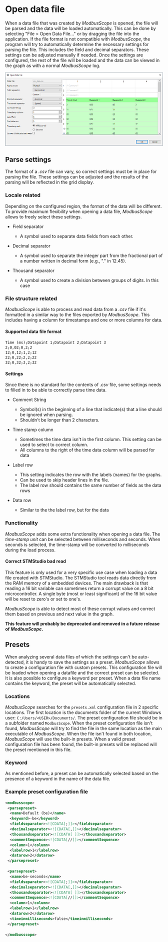# Open data file

When a data file that was created by *ModbusScope* is opened, the file will be parsed and the data will be loaded automatically. This can be done by selecting "File > Open Data File..." or by dragging the  file into the application. If the file format is not compatible with *ModbusScope*, the program will try to automatically determine the necessary settings  for parsing the file. This includes the field and decimal separators.  These settings can be adjusted manually if needed. Once the settings are configured, the rest of the file will be loaded and the data can be  viewed in the graph as with a normal *ModbusScope* log.

![image](../_static/user_manual/import_csv.png)

## Parse settings

The format of a *.csv* file can vary, so correct settings must be in place for parsing the file. These settings can be adjusted and the  results of the parsing will be reflected in the grid display.

### Locale related

Depending on the configured region, the format of the data will be different. To provide maximum flexibility when opening a data file, *ModbusScope* allows to freely select these settings.

* Field separator
  * A symbol used to separate data fields from each other.

* Decimal separator
  * A symbol used to separate the integer part from the fractional part of a number written in decimal form (e.g., "." in 12.45).

* Thousand separator
  * A symbol used to create a division between groups of digits. In this case

### File structure related

*ModbusScope* is able to process and read data from a *.csv* file if it's formatted in a similar way to the files exported by *ModbusScope*. This includes having a column for timestamps and one or more columns for data.

#### Supported data file format

```csv
Time (ms);Datapoint 1;Datapoint 2;Datapoint 3
2;0,02;0,2;2
12;0,12;1,2;12
22;0,22;2,2;22
32;0,32;3,2;32
```

#### Settings

Since there is no standard for the contents of *.csv* file, some settings needs to filled in to be able to correctly parse time data.

* Comment String
  * Symbol(s) in the beginning of a line that indicate(s) that a line should be ignored when parsing.
  * Shouldn't be longer than 2 characters.

* Time stamp column
  * Sometimes the time data isn't in the first column. This setting can be used to select to correct column.
  * All columns to the right of the time data column will be parsed for data

* Label row
  * This setting indicates the row with the labels (names) for the graphs.
  * Can be used to skip header lines in the file.
  * The label row should contains the same number of fields as the data rows

* Data row
  * Similar to the the label row, but for the data

### Functionality

*ModbusScope* adds some extra functionality when opening a data file. The *time-stamp unit* can be selected between milliseconds and seconds. When seconds is selected, the time-stamp will be converted to milliseconds during the load process.

#### Correct STMStudio bad read

This feature is only used for a very specific use case when loading a data file created with STMStudio. The STMStudio tool reads data directly from the RAM memory of a embedded devices. The main drawback is that reading a 16 bit variable can sometimes return a corrupt value on a 8 bit microcontroller. A single byte (most or least significant) of the 16 bit value will be reset to zero's or set to one's.

*ModbusScope* is able to detect most of these corrupt values and correct them based on previous and next value in the graph.

**This feature will probably be deprecated and removed in a future release of *ModbusScope*.**

## Presets

When analyzing several data files of which the settings can't be auto-detected, it is handy to save the settings as a preset. *ModbusScope* allows to create a configuration file with custom presets. This configuration file will be loaded when opening a datafile and the correct preset can be selected. It is also possible to configure a keyword per preset. When a data file name contains the keyword, the preset will be automatically selected.

### Locations

*ModbusScope* searches for the `presets.xml` configuration file in 2 specific locations. The first location is the documents folder of the current Windows user: `C:/Users/<USER>/Documents/`. The preset configuration file should be in a subfolder named `ModbusScope`. When the preset configuration file isn't found, *ModbusScope* will try to find the file in the same location as the main executable of *ModbusScope*. When the file isn't found in both location, *ModbusScope* will use the built-in presets. When a valid preset configuration file has been found, the built-in presets will be replaced will the preset mentioned in this file.

### Keyword

As mentioned before, a preset can be automatically selected based on the presence of a keyword in the name of the data file.

### Example preset configuration file

```xml
<modbusscope>
 <parsepreset>
  <name>Default (be)</name>
  <keyword>-be</keyword>
  <fieldseparator><![CDATA[;]]></fieldseparator>
  <decimalseparator><![CDATA[,]]></decimalseparator>
  <thousandseparator><![CDATA[ ]]></thousandseparator>
  <commentSequence><![CDATA[//]]></commentSequence>
  <column>1</column>
  <labelrow>1</labelrow>
  <datarow>2</datarow>
 </parsepreset>
 
 <parsepreset>
  <name>be-seconds</name>
  <fieldseparator><![CDATA[;]]></fieldseparator>
  <decimalseparator><![CDATA[,]]></decimalseparator>
  <thousandseparator><![CDATA[ ]]></thousandseparator>
  <commentSequence><![CDATA[//]]></commentSequence>
  <column>1</column>
  <labelrow>1</labelrow>
  <datarow>2</datarow>
  <timeinmilliseconds>false</timeinmilliseconds>
 </parsepreset>

</modbusscope>
```
